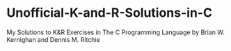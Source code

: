 # Unofficial-K-and-R-Solutions-in-C
My Solutions to K&amp;R Exercises in The C Programming Language by Brian W. Kernighan and Dennis M. Ritchie
